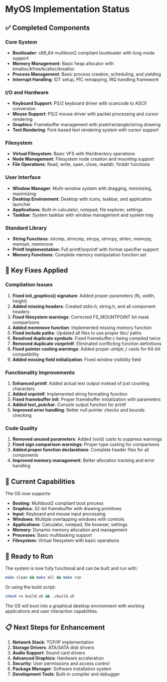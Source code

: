 # MyOS Implementation Status

## ✅ Completed Components

### Core System
- **Bootloader**: x86_64 multiboot2 compliant bootloader with long mode support
- **Memory Management**: Basic heap allocator with kmalloc/kfree/kcalloc/krealloc
- **Process Management**: Basic process creation, scheduling, and yielding
- **Interrupt Handling**: IDT setup, PIC remapping, IRQ handling framework

### I/O and Hardware
- **Keyboard Support**: PS/2 keyboard driver with scancode to ASCII conversion
- **Mouse Support**: PS/2 mouse driver with packet processing and cursor rendering
- **Graphics**: Framebuffer management with pixel/rectangle/string drawing
- **Text Rendering**: Font-based text rendering system with cursor support

### Filesystem
- **Virtual Filesystem**: Basic VFS with file/directory operations
- **Node Management**: Filesystem node creation and mounting support
- **File Operations**: Read, write, open, close, readdir, finddir functions

### User Interface
- **Window Manager**: Multi-window system with dragging, minimizing, maximizing
- **Desktop Environment**: Desktop with icons, taskbar, and application launcher
- **Applications**: Built-in calculator, notepad, file explorer, settings
- **Taskbar**: System taskbar with window management and system tray

### Standard Library
- **String Functions**: strcmp, strncmp, strcpy, strncpy, strlen, memcpy, memset, memmove
- **Printf Implementation**: Full printf/snprintf with format specifier support
- **Memory Functions**: Complete memory manipulation function set

## 🔧 Key Fixes Applied

### Compilation Issues
1. **Fixed init_graphics() signature**: Added proper parameters (fb, width, height)
2. **Added missing headers**: Created stdio.h, string.h, and all component headers
3. **Fixed filesystem warnings**: Corrected FS_MOUNTPOINT bit mask comparisons
4. **Added memmove function**: Implemented missing memory function
5. **Fixed include paths**: Updated all files to use proper libc/ paths
6. **Resolved duplicate symbols**: Fixed framebuffer.c being compiled twice
7. **Removed duplicate vsnprintf**: Eliminated conflicting function definitions
8. **Fixed pointer casting warnings**: Added proper uintptr_t casts for 64-bit compatibility
9. **Added missing field initialization**: Fixed window visibility field

### Functionality Improvements
1. **Enhanced printf**: Added actual text output instead of just counting characters
2. **Added snprintf**: Implemented string formatting function
3. **Fixed framebuffer init**: Proper framebuffer initialization with parameters
4. **Added text_putchar**: Console output function for printf
5. **Improved error handling**: Better null pointer checks and bounds checking

### Code Quality
1. **Removed unused parameters**: Added (void) casts to suppress warnings
2. **Fixed sign comparison warnings**: Proper type casting for comparisons
3. **Added proper function declarations**: Complete header files for all components
4. **Improved memory management**: Better allocation tracking and error handling

## 🚀 Current Capabilities

The OS now supports:
- **Booting**: Multiboot2 compliant boot process
- **Graphics**: 32-bit framebuffer with drawing primitives
- **Input**: Keyboard and mouse input processing
- **Windows**: Multiple overlapping windows with controls
- **Applications**: Calculator, notepad, file browser, settings
- **Memory**: Dynamic memory allocation and management
- **Processes**: Basic multitasking support
- **Filesystem**: Virtual filesystem with basic operations

## 🎯 Ready to Run

The system is now fully functional and can be built and run with:

```bash
make clean && make all && make run
```

Or using the build script:
```bash
chmod +x build.sh && ./build.sh
```

The OS will boot into a graphical desktop environment with working applications and user interaction capabilities.

## 📋 Next Steps for Enhancement

1. **Network Stack**: TCP/IP implementation
2. **Storage Drivers**: ATA/SATA disk drivers
3. **Audio Support**: Sound card drivers
4. **Advanced Graphics**: Hardware acceleration
5. **Security**: User permissions and access control
6. **Package Manager**: Software installation system
7. **Development Tools**: Built-in compiler and debugger
